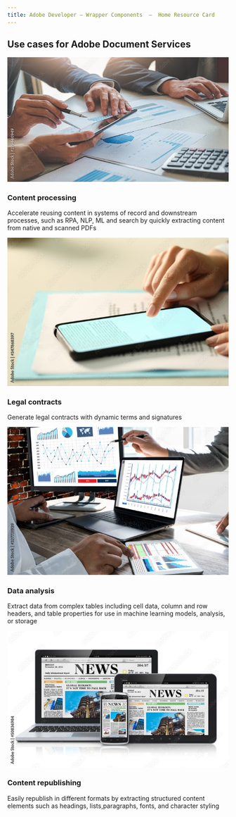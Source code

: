 ```yaml
---
title: Adobe Developer — Wrapper Components  —  Home Resource Card
---
```


<TitleBlock slots="heading" theme="light" className="titleBlock-align-left"/>

## Use cases for Adobe Document Services


<ResourceCard slots="link, image, heading, text" width="25%" theme='light' />

[](use-cases)

![Content Processing](../images/content-processing.jpg)

### Content processing

Accelerate reusing content in systems of record and downstream processes, such as RPA, NLP, ML and search by quickly extracting content from native and scanned PDFs

<ResourceCard slots="link, image, heading, text" width="25%" theme='light' />

[](/use-cases/agreements-and-contracts/legal-contracts/)

![Legal contracts](../images/legal-contracts.jpg)

### Legal contracts

Generate legal contracts with dynamic terms and signatures





<ResourceCard slots="link, image, heading, text" width="25%" theme='light' />

[](/use-cases/content-and-data-extraction/data-analysis/)

![Data analysis](../images/data-analysis.jpg)

### Data analysis

Extract data from complex tables including cell data, column and row headers, and table properties for use in machine learning models, analysis, or storage




<ResourceCard slots="link, image, heading, text" width="25%" theme='light' />

[](/use-cases/content-publishing/)

![Digital content](../images/content-republishing.jpg)

### Content republishing

Easily republish in different formats by extracting structured content elements such as headings, lists,paragraphs, fonts, and character styling